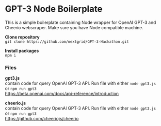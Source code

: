 # GPT-3 Node Boilerplate

This is a simple boilerplate containing Node wrapper for OpenAI GPT-3 and Cheerio webscraper. Make sure you have Node compatible machine.

**Clone repository**  
`git clone https://github.com/nextgrid/GPT-3-Hackathon.git`

**Install packages**  
`npm i`

### Files

**gpt3.js**  
contain code for query OpenAI GPT-3 API. 
Run file with either `node gpt3.js` or `npm run gpt3`  
https://beta.openai.com/docs/api-reference/introduction

**cheerio.js**  
contain code for query OpenAI GPT-3 API. 
Run file with either `node gpt3.js` or `npm run gpt3`  
https://github.com/cheeriojs/cheerio